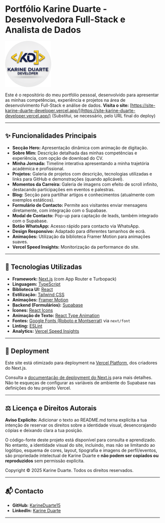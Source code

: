 # Portfólio Karine Duarte - Desenvolvedora Full-Stack e Analista de Dados

<img src="public/Logo1.png" alt="Logo Karine Duarte Developer" width="150"/>

Este é o repositório do meu portfólio pessoal, desenvolvido para apresentar as minhas competências, experiência e projetos na área de desenvolvimento Full-Stack e análise de dados.
**Visita o site:** [https://site-karine-duarte-developer.vercel.app/](https://site-karine-duarte-developer.vercel.app/) (Substitui, se necessário, pelo URL final do deploy)

---

## ✨ Funcionalidades Principais

* **Secção Hero:** Apresentação dinâmica com animação de digitação.
* **Sobre Mim:** Descrição detalhada das minhas competências e experiência, com opção de download do CV.
* **Minha Jornada:** Timeline interativa apresentando a minha trajetória académica e profissional.
* **Projetos:** Galeria de projetos com descrição, tecnologias utilizadas e links para GitHub e demonstrações (quando aplicável).
* **Momentos da Carreira:** Galeria de imagens com efeito de scroll infinito, destacando participações em eventos e palestras.
* **Blog:** Secção para partilhar artigos e conhecimentos (atualmente com exemplos estáticos).
* **Formulário de Contacto:** Permite aos visitantes enviar mensagens diretamente, com integração com o Supabase.
* **Modal de Contacto:** Pop-up para captação de leads, também integrado com o Supabase.
* **Botão WhatsApp:** Acesso rápido para contacto via WhatsApp.
* **Design Responsivo:** Adaptado para diferentes tamanhos de ecrã.
* **Animações:** Utilização da biblioteca Framer Motion para animações suaves.
* **Vercel Speed Insights:** Monitorização da performance do site.

---

## 🚀 Tecnologias Utilizadas

* **Framework:** [Next.js](https://nextjs.org/) (com App Router e Turbopack)
* **Linguagem:** [TypeScript](https://www.typescriptlang.org/)
* **Biblioteca UI:** [React](https://reactjs.org/)
* **Estilização:** [Tailwind CSS](https://tailwindcss.com/)
* **Animações:** [Framer Motion](https://www.framer.com/motion/)
* **Backend (Formulários):** [Supabase](https://supabase.io/)
* **Ícones:** [React Icons](https://react-icons.github.io/react-icons/)
* **Animação de Texto:** [React Type Animation](https://www.npmjs.com/package/react-type-animation)
* **Fontes:** [Google Fonts (Roboto e Montserrat)](https://fonts.google.com/) via `next/font`
* **Linting:** [ESLint](https://eslint.org/)
* **Analytics:** [Vercel Speed Insights](https://vercel.com/docs/speed-insights)

---



## 🚀 Deployment

Este site está otimizado para deployment na [Vercel Platform](https://vercel.com/), dos criadores do Next.js.

Consulta a [documentação de deployment do Next.js](https://nextjs.org/docs/app/building-your-application/deploying) para mais detalhes. Não te esqueças de configurar as variáveis de ambiente do Supabase nas definições do teu projeto Vercel.

---

## ⚖️ Licença e Direitos Autorais

**Aviso Explícito:** Adicionar o texto ao README.md torna explícita a tua intenção de reservar os direitos sobre a identidade visual, desencorajando cópias e deixando clara a tua posição.

O código-fonte deste projeto está disponível para consulta e aprendizado. No entanto, a identidade visual do site, incluindo, mas não se limitando ao logótipo, esquema de cores, layout, tipografia e imagens de perfil/eventos, são propriedade intelectual de Karine Duarte e **não podem ser copiados ou reproduzidos** sem permissão explícita.

Copyright © 2025 Karine Duarte. Todos os direitos reservados.

---

## 📬 Contacto

* **GitHub:** [KarineDuarte15](https://github.com/KarineDuarte15)
* **LinkedIn:** [Karine Duarte](https://www.linkedin.com/in/karine-duarte-759ba02bb-)

---
